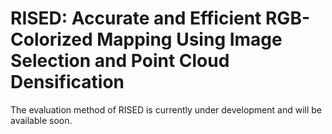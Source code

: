 # RISED: Accurate and Efficient RGB-Colorized Mapping Using Image Selection and Point Cloud Densification
The evaluation method of RISED is currently under development and will be available soon.
